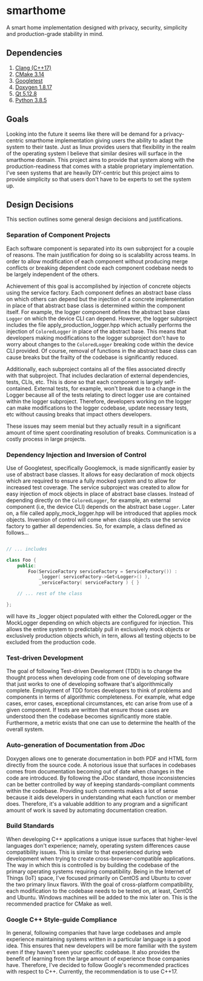 # smarthome
A smart home implementation designed with privacy, security, simplicity and production-grade stability in mind.

## Dependencies
1. [Clang (C++17)](https://www.qt.io/developers)
1. [CMake 3.14](https://cmake.org/)
1. [Googletest](https://github.com/google/googletest)
1. [Doxygen 1.8.17](https://github.com/doxygen/doxygen)
1. [Qt 5.12.8](https://doc.qt.io/qt-5/gettingstarted.html)
1. [Python 3.8.5](https://www.python.org/downloads/)

## Goals
Looking into the future it seems like there will be demand for a privacy-centric smarthome implementation
giving users the ability to adapt the system to their taste. Just as linux provides users that flexibility
in the realm of the operating system I believe that similar desires will surface in the smarthome domain.
This project aims to provide that system along with the production-readiness that comes with a stable
proprietary implementation. I've seen systems that are heavily DIY-centric but this project aims to provide
simplicity so that users don't have to be experts to set the system up.

## Design Decisions
This section outlines some general design decisions and justifications.

### Separation of Component Projects
Each software component is separated into its own subproject for a couple of reasons. The main justification
for doing so is scalability across teams. In order to allow modification of each component without producing
merge conflicts or breaking dependent code each component codebase needs to be largely independent of the
others.

Achievement of this goal is accomplished by injection of concrete objects using the service factory. Each
component defines an abstract base class on which others can depend but the injection of a concrete implementation
in place of that abstract base class is determined within the component itself. For example, the logger
component defines the abstract base class ```Logger``` on which the device CLI can depend. However,
the logger subproject includes the file apply_production_logger.hpp which actually performs the injection
of ```ColoredLogger``` in place of the abstract base. This means that developers making modifications
to the logger subproject don't have to worry about changes to the ```ColoredLogger``` breaking code
within the device CLI provided. Of course, removal of functions in the abstract base class can cause
breaks but the frailty of the codebase is significantly reduced.

Additionally, each subproject contains all of the files associated directly with that subproject. That includes
declaration of external dependencies, tests, CLIs, etc. This is done so that each component is largely self-contained.
External tests, for example, won't break due to a change in the Logger because all of the tests relating to direct
logger use are contained within the logger subproject. Therefore, developers working on the logger can make modifications
to the logger codebase, update necessary tests, etc without causing breaks that impact others developers.

These issues may seem menial but they actually result in a significant amount of time spent coordinating resolution
of breaks. Communication is a costly process in large projects.

### Dependency Injection and Inversion of Control
Use of Googletest, specifically Googlemock, is made significantly easier by use of abstract base classes.
It allows for easy declaration of mock objects which are required to ensure a fully mocked system and
to allow for increased test coverage. The service subproject was created to allow for easy injection
of mock objects in place of abstract base classes. Instead of depending directly on the ```ColoredLogger```, for
example, an external component (i.e, the device CLI) depends on the abstract base ```Logger```. Later on,
a file called apply_mock_logger.hpp will be introduced that applies mock objects. Inversion of control
will come when class objects use the service factory to gather all dependencies. So, for example, a class
defined as follows...
```cpp

// ... includes

class Foo {
    public:
        Foo(ServiceFactory serviceFactory = ServiceFactory()) :
            _logger( serviceFactory->Get<Logger>() ),
            _serviceFactory( serviceFactory ) { }

    // ... rest of the class

};

```
will have its _logger object populated with either the ColoredLogger or the MockLogger depending on
which objects are configured for injection. This allows the entire system to predictably pull in
exclusively mock objects or exclusively production objects which, in tern, allows all testing
objects to be excluded from the production code.

### Test-driven Development
The goal of following Test-driven Development (TDD) is to change the thought process when developing code
from one of developing software that just works to one of developing software that's algorithmically
complete. Employment of TDD forces developers to think of problems and components in terms of algorithmic
completeness. For example, what edge cases, error cases, exceptional circumstances, etc can arise from
use of a given component. If tests are written that ensure those cases are understood then the codebase
becomes significantly more stable. Furthermore, a metric exists that one can use to determine the health
of the overall system.

### Auto-generation of Documentation from JDoc
Doxygen allows one to generate documentation in both PDF and HTML form directly from the source code.
A notorious issue that surfaces in codebases comes from documentation becoming out of date when
changes in the code are introduced. By following the JDoc standard, those inconsistencies can be
better controlled by way of keeping standards-compliant comments within the codebase. Providing such
comments makes a lot of sense because it aids developers in understanding what each function or member
does. Therefore, it's a valuable addition to any program and a significant amount of work is saved
by automating documentation creation.

### Build Standards
When developing C++ applications a unique issue surfaces that higher-level languages don't experience;
namely, operating system differences cause compatibility issues. This is similar to that experienced
during web development when trying to create cross-browser-compatible applications. The way in which
this is controlled is by building the codebase of the primary operating systems requiring compatibility.
Being in the Internet of Things (IoT) space, I've focused primarily on CentOS and Ubuntu to cover the
two primary linux flavors. With the goal of cross-platform compatibility, each modification to the
codebase needs to be tested on, at least, CentOS and Ubuntu. Windows machines will be added to the mix
later on. This is the recommended practice for CMake as well.

### Google C++ Style-guide Compliance
In general, following companies that have large codebases and ample experience maintaining systems
written in a particular language is a good idea. This ensures that new developers will be more
familiar with the system even if they haven't seen your specific codebase. It also provides the benefit
of learning from the large amount of experience those companies have. Therefore, I've decided to follow
Google's recommended practices with respect to C++. Currently, the recommendation is to use C++17.
